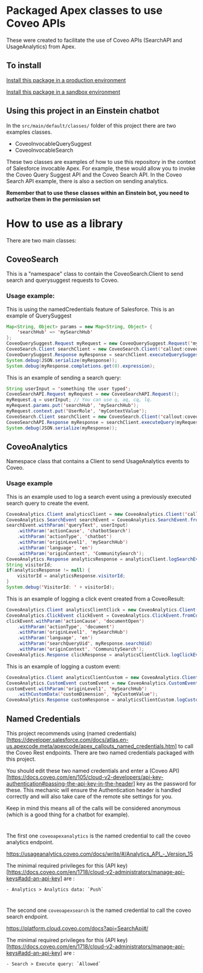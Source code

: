 # Packaged Apex classes to use Coveo APIs

These were created to facilitate the use of Coveo APIs (SearchAPI and UsageAnalytics) from Apex.

## To install 

[Install this package in a production environment](https://login.salesforce.com/packaging/installPackage.apexp?p0=04t6A000003OkSUQA0)

[Install this package in a sandbox environment](https://test.salesforce.com/packaging/installPackage.apexp?p0=04t6A000003OkSUQA0)

## Using this project in an Einstein chatbot

In the `src/main/default/classes/` folder of this project there are two examples classes.

- CoveoInvocableQuerySuggest
- CoveoInvocableSearch

These two classes are examples of how to use this repository in the context of Salesforce invocable Apex.
For example, these would allow you to invoke the Coveo Query Suggest API and the Coveo Search API.
In the Coveo Search API example, there is also a section on sending analytics.

**Remember that to use these classes within an Einstein bot, you need to authorize them in the permission set**

# How to use as a library

There are two main classes:

## CoveoSearch

This is a "namespace" class to contain the CoveoSearch.Client to send search and querysuggest requests to Coveo.

### Usage example:

This is using the namedCredentials feature of Salesforce.
This is an example of QuerySuggest
```Java
Map<String, Object> params = new Map<String, Object> {
    'searchHub' => 'mySearchHub'
};
CoveoQuerySuggest.Request myRequest = new CoveoQuerySuggest.Request('my partial query', 'en', params);
CoveoSearch.Client searchClient = new CoveoSearch.Client('callout:coveoapexsearch', '{!$Credential.Password}');
CoveoQuerySuggest.Response myResponse = searchClient.executeQuerySuggest(myRequest);
System.debug(JSON.serialize(myResponse));
System.debug(myResponse.completions.get(0).expression);
```

This is an example of sending a search query:
```Java
String userInput = 'something the user typed';
CoveoSearchAPI.Request myRequest = new CoveoSearchAPI.Request();
myRequest.q = userInput; // You can use q, aq, cq, lq.
myRequest.params.put('searchHub', 'mySearchHub');
myRequest.context.put('UserRole', 'myContextValue');
CoveoSearch.Client searchClient = new CoveoSearch.Client('callout:coveoapexsearch', '{!$Credential.Password}');
CoveoSearchAPI.Response myResponse = searchClient.executeQuery(myRequest);
System.debug(JSON.serialize(myResponse));
```

## CoveoAnalytics

Namespace class that contains a Client to send UsageAnalytics events to Coveo.

### Usage example

This is an example used to log a search event using a previously executed search query to create the event.

```Java
CoveoAnalytics.Client analyticsClient = new CoveoAnalytics.Client('callout:coveoapexanalytics', '{!$Credential.Password}');
CoveoAnalytics.SearchEvent searchEvent = CoveoAnalytics.SearchEvent.fromQueryResponse(myResponse);
searchEvent.withParam('queryText', userInput)
    .withParam('actionCause', 'chatbotSearch')
    .withParam('actionType', 'chatbot')
    .withParam('originLevel1', 'mySearchHub')
    .withParam('language', 'en')
    .withParam('originContext', 'CommunitySearch');
CoveoAnalytics.Response analyticsResponse = analyticsClient.logSearchEvent(searchEvent, null);
String visitorId;
if(analyticsResponse != null) {
    visitorId = analyticsResponse.visitorId;
}
System.debug('VisitorId: ' + visitorId);
```

This is an example of logging a click event created from a CoveoResult:
``` Java
CoveoAnalytics.Client analyticsClientClick = new CoveoAnalytics.Client('callout:coveoapexanalytics', '{!$Credential.Password}');
CoveoAnalytics.ClickEvent clickEvent = CoveoAnalytics.ClickEvent.fromCoveoResult(myResponse.results.get(0));
clickEvent.withParam('actionCause', 'documentOpen')
    .withParam('actionType', 'document')
    .withParam('originLevel1', 'mySearchHub')
    .withParam('language', 'en')
    .withParam('searchQueryUid', myResponse.searchUid)
    .withParam('originContext', 'CommunitySearch');
CoveoAnalytics.Response clickResponse = analyticsClientClick.logClickEvent(clickEvent, visitorId);
```

This is an example of logging a custom event:
```Java
CoveoAnalytics.Client analyticsClientCustom = new CoveoAnalytics.Client('callout:coveoapexanalytics', '{!$Credential.Password}');
CoveoAnalytics.CustomEvent customEvent = new CoveoAnalytics.CustomEvent('myEventType', 'myEventValue', 'language');
customEvent.withParam('originLevel1', 'mySearchHub')
    .withCustomData('customDimension', 'myCustomValue');
CoveoAnalytics.Response customResponse = analyticsClientCustom.logCustomEvent(customEvent, visitorId);
```


## Named Credentials

This project recommends using (named credentials)[https://developer.salesforce.com/docs/atlas.en-us.apexcode.meta/apexcode/apex_callouts_named_credentials.htm] to call the Coveo Rest endpoints.
There are two named credentials packaged with this project.

You should edit these two named credentials and enter a (Coveo API)[https://docs.coveo.com/en/105/cloud-v2-developers/api-key-authentication#passing-the-api-key-in-the-header] key as the password for these.
This mechanic will ensure the Authentication header is handled correctly and will also take care of the remote site settings for you.

Keep in mind this means all of the calls will be considered anonymous (which is a good thing for a chatbot for example).

#
The first one `coveoapexanalytics` is the named credential to call the coveo analytics endpoint.

https://usageanalytics.coveo.com/docs/write/#/Analytics_API_-_Version_15

The minimal required privileges for this (API key)[https://docs.coveo.com/en/1718/cloud-v2-administrators/manage-api-keys#add-an-api-key] are : 
    
    - Analytics > Analytics data: `Push`

# 
The second one `coveoapexsearch` is the named credential to call the coveo search endpoint.

https://platform.cloud.coveo.com/docs?api=SearchApi#/

The minimal required privileges for this (API key)[https://docs.coveo.com/en/1718/cloud-v2-administrators/manage-api-keys#add-an-api-key] are : 

    - Search > Execute query: `Allowed`
